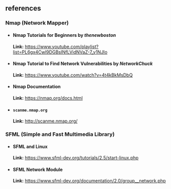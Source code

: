 ## references  

### Nmap (Network Mapper)  

- #### Nmap Tutorials for Beginners by *thenewboston*  

  **Link:** https://www.youtube.com/playlist?list=PL6gx4Cwl9DGBsINfLVidNVaZ-7_v1NJIo  

  

- #### Nmap Tutorial to Find Network Vulnerabilities by *NetworkChuck*  

  **Link:** https://www.youtube.com/watch?v=4t4kBkMsDbQ  

  

- #### Nmap Documentation  

  **Link:** https://nmap.org/docs.html  

  

- #### `scanme.nmap.org`  

  **Link:** http://scanme.nmap.org/  

  

### SFML (Simple and Fast Multimedia Library)  

- #### SFML and Linux  

  **Link:** https://www.sfml-dev.org/tutorials/2.5/start-linux.php  

  

- #### SFML Network Module  

  **Link:** https://www.sfml-dev.org/documentation/2.0/group__network.php  

